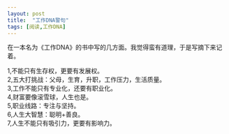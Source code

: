 ```yaml
---
layout: post
title:  "工作DNA警句"
tags: [阅读,工作DNA]
---
```

在一本名为《工作DNA》的书中写的几方面。我觉得蛮有道理，于是写摘下来记着。

1,不能只有生存权，更要有发展权。<br/>
2,五大打挑战：父母，生育，升职，工作压力，生活质量。<br/>
3,工作不能只有专业化，还要有职业化。<br/>
4,财富要像滚雪球，人生也是。<br/>
5,职业线路：专注与坚持。<br/>
6,人生大智慧：聪明+善良。<br/>
7,人生不能只有吸引力，更要有影响力。



